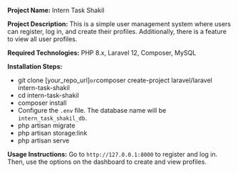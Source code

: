 **Project Name:** Intern Task Shakil

**Project Description:** This is a simple user management system where users can register, log in, and create their profiles. Additionally, there is a feature to view all user profiles.

**Required Technologies:** PHP 8.x, Laravel 12, Composer, MySQL

**Installation Steps:**

* git clone [your_repo_url]` or `composer create-project laravel/laravel intern-task-shakil
* cd intern-task-shakil
* composer install
* Configure the `.env` file. The database name will be `intern_task_shakil_db`.
* php artisan migrate
* php artisan storage:link
* php artisan serve

**Usage Instructions:** Go to `http://127.0.0.1:8000` to register and log in. Then, use the options on the dashboard to create and view profiles.
